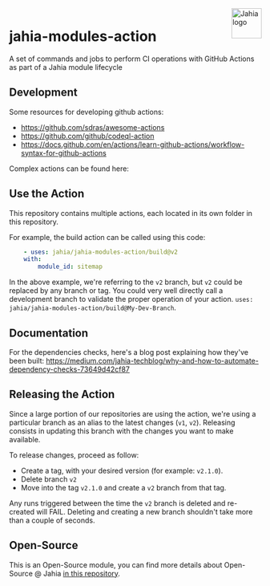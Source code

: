 <a href="https://www.jahia.com/">
    <img src="https://www.jahia.com/modules/jahiacom-templates/images/jahia-3x.png" alt="Jahia logo" title="Jahia" align="right" height="60" />
</a>

# jahia-modules-action

A set of commands and jobs to perform CI operations with GitHub Actions as part of a Jahia module lifecycle

## Development

Some resources for developing github actions:

- https://github.com/sdras/awesome-actions
- https://github.com/github/codeql-action
- https://docs.github.com/en/actions/learn-github-actions/workflow-syntax-for-github-actions

Complex actions can be found here:

## Use the Action

This repository contains multiple actions, each located in its own folder in this repository.

For example, the build action can be called using this code:

```yaml
    - uses: jahia/jahia-modules-action/build@v2
    with:
        module_id: sitemap
```

In the above example, we're referring to the `v2` branch, but `v2` could be replaced by any branch or tag. You could very well directly call a development branch to validate the proper operation of your action. `uses: jahia/jahia-modules-action/build@My-Dev-Branch`.

## Documentation

For the dependencies checks, here's a blog post explaining how they've been built: https://medium.com/jahia-techblog/why-and-how-to-automate-dependency-checks-73649d42cf87

## Releasing the Action

Since a large portion of our repositories are using the action, we're using a particular branch as an alias to the latest changes (`v1`, `v2`). Releasing consists in updating this branch with the changes you want to make available.

To release changes, proceed as follow:

- Create a tag, with your desired version (for example: `v2.1.0`).
- Delete branch `v2`
- Move into the tag `v2.1.0` and create a `v2` branch from that tag.

Any runs triggered between the time the `v2` branch is deleted and re-created will FAIL. Deleting and creating a new branch shouldn't take more than a couple of seconds.

## Open-Source

This is an Open-Source module, you can find more details about Open-Source @ Jahia [in this repository](https://github.com/Jahia/open-source).
